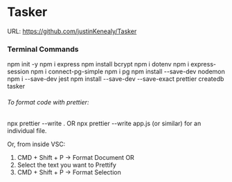 # Tasker
URL: https://github.com/justinKenealy/Tasker

### Terminal Commands    
npm init -y
npm i express
npm install bcrypt
npm i dotenv
npm i express-session
npm i connect-pg-simple
npm i pg
npm install --save-dev nodemon
npm i --save-dev jest
npm install --save-dev --save-exact prettier
createdb tasker

###### To format code with prettier:
npx prettier --write . OR npx prettier --write app.js (or similar)
for an individual file. 

Or, from inside VSC:
1. CMD + Shift + P -> Format Document
OR
1. Select the text you want to Prettify
2. CMD + Shift + P -> Format Selection